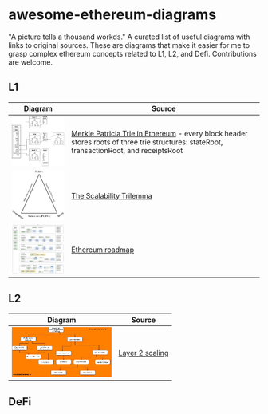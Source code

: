 # awesome-ethereum-diagrams

"A picture tells a thousand workds." A curated list of useful diagrams with links to original sources. These are diagrams that make it easier for me to grasp complex ethereum concepts related to L1, L2, and Defi.  Contributions are welcome.

## L1

| Diagram                                                | Source        |       
| ------------------------------------------------------ | ------------- | 
| <img src="block.jpeg" width="200" height="100">        | [Merkle Patricia Trie in Ethereum](https://kbaiiitmk.medium.com/merkle-patricia-trie-in-ethereum-a-silhouette-c8d04155b490) - every block header stores roots of three trie structures: stateRoot, transactionRoot, and receiptsRoot | 
| <img src="trilemma.png" width="200" height="100">        | [The Scalability Trilemma](https://vitalik.ca/general/2021/04/07/sharding.html) |
| <img src="roadmap.jpeg" width="200" height="100">        | [Ethereum roadmap](hhttps://twitter.com/VitalikButerin/status/1466411377107558402?s=20&t=IkX3s2xEMU0K9EVJVZLotg) |

## L2

| Diagram                                                | Source                                                                  |       
| ------------------------------------------------------ | ---------------------------------------------------------------------- | 
| <img src="layer2s.jpeg" width="200" height="100">        | [Layer 2 scaling](https://cryptoshine.medium.com/understanding-zero-knowledge-layer-2-scaling-2b88edd86016) |

## DeFi
